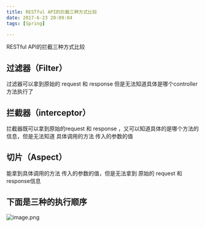 ```yaml
---
title: RESTful API的拦截三种方式比较
date: 2017-6-23 20:09:04
tags: [Spring]

---
```


RESTful API的拦截三种方式比较

## 过滤器（Filter）
过滤器可以拿到原始的 request 和 response 但是无法知道具体是哪个controller方法执行了

## 拦截器（interceptor）
拦截器既可以拿到原始的request 和 response ，又可以知道具体的是哪个方法的信息，但是无法知道 具体调用的方法 传入的参数的值

## 切片（Aspect）
能拿到具体调用的方法 传入的参数的值，但是无法拿到 原始的 request 和 response信息


## 下面是三种的执行顺序

![image.png](http://upload-images.jianshu.io/upload_images/6406935-30f131e56c3f7a8b.png?imageMogr2/auto-orient/strip%7CimageView2/2/w/1240)
